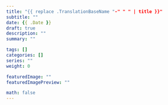 ```yaml
---
title: "{{ replace .TranslationBaseName "-" " " | title }}"
subtitle: ""
date: {{ .Date }}
draft: true
description: ""
summary: "" 

tags: []
categories: []
series: ""
weight: 0

featuredImage: ""
featuredImagePreview: ""

math: false
---
```


<!--more-->
